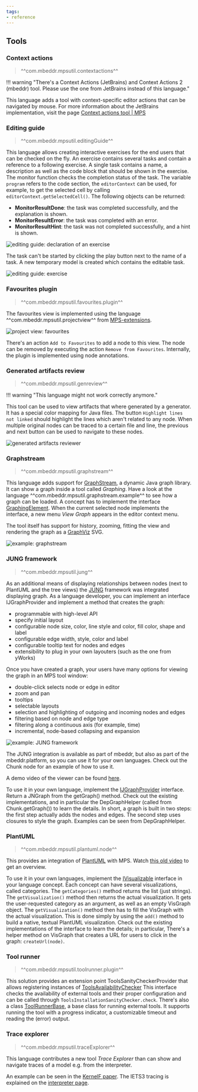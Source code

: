 ```yaml
---
tags:
- reference
---
```


## Tools

### Context actions

> ^^com.mbeddr.mpsutil.contextactions^^

!!! warning "There's a Context Actions (JetBrains) and Context Actions 2 (mbeddr) tool. Please use the one from JetBrains instead of this language."

This language adds a tool with context-specific editor actions that can be navigated by mouse. For more information about the
JetBrains implementation, visit the page [Context actions tool | MPS](https://www.jetbrains.com/help/mps/context-actions-tool.html)

### Editing guide

> ^^com.mbeddr.mpsutil.editingGuide^^

This language allows creating interactive exercises for the end users that can be checked on the fly. An exercise contains several tasks and contain a reference to a following exercise. A single task contains a name, a description as well as the code block that should be
shown in the exercise. The monitor function checks the completion status of the task. The variable `program` refers to the code section, the `editorContext` can be used, for example,
to get the selected cell by calling `editorContext.getSelectedCell()`. The following objects can be returned:

- **MonitorResultDone**: the task was completed successfully, and the explanation is shown.
- **MonitorResultError**: the task was completed with an error.
- **MonitorResultHint**: the task was not completed successfully, and a hint is shown.

![editing guide: declaration of an exercise](editingguide_definition.png)

The task can't be started by clicking the play button next to the name of a task. A new
temporary model is created which contains the editable task.

![editing guide: exercise](editingguide_exercise.png)


### Favourites plugin

> ^^com.mbeddr.mpsutil.favourites.plugin^^

The favourites view is implemented using the language ^^com.mbeddr.mpsutil.projectview^^ from [MPS-extensions](https://jetbrains.github.io/MPS-extensions/extensions/other/project-view/).

![project view: favourites](https://jetbrains.github.io/MPS-extensions/extensions/img/favourites.png)

There's an action `Add to Favourites` to add a node to this view. The node can be removed by executing the action
`Remove from Favourites`. Internally, the plugin is implemented using node annotations.

### Generated artifacts review

> ^^com.mbeddr.mpsutil.genreview^^

!!! warning "This language might not work correctly anymore."

This tool can be used to view artifacts that where generated by a generator. It has a special color mapping for Java files.
The button `Highlight lines not linked` should highlight the lines which aren't related to any node. When multiple
original nodes can be traced to a certain file and line, the previous and next button can be used to navigate to these nodes.

![generated artifacts reviewer](generated_artifacts_reviewer.png)

### Graphstream

> ^^com.mbeddr.mpsutil.graphstream^^

This language adds support for [GraphStream](https://graphstream-project.org/), a dynamic Java graph library. It can show a graph inside a tool called *Graphing*. Have a look at the language
^^com.mbeddr.mpsutil.graphstream.example^^ to see how a graph can be loaded. A concept has to
implement the interface [GraphingElement](http://127.0.0.1:63320/node?ref=r%3Ae5f563f0-3312-4f0d-a6fe-8d43c8a221d4%28com.mbeddr.mpsutil.graphstream.structure%29%2F5447190170711933193). When the current selected node implements the interface,
a new menu *View Graph* appears in the editor context menu.

The tool itself has support for history, zooming, fitting the view and rendering the graph as
a [GraphViz](https://graphviz.org/) SVG.

![example: graphstream](graphstream_example.png)

### JUNG framework

> ^^com.mbeddr.mpsutil.jung^^

As an additional means of displaying relationships between nodes (next to PlantUML and the tree views)
the [JUNG](http://jung.sourceforge.net/) framework was integrated displaying graph.
As a language developer, you can implement an interface IJGraphProvider and implement a method that creates the graph:

- programmable with high-level API
- specify initial layout
- configurable node size, color, line style and color, fill color, shape and label
- configurable edge width, style, color and label
- configurable tooltip text for nodes and edges
- extensibility to plug in your own layouters (such as the one from yWorks)

Once you have created a graph, your users have many options for viewing the graph in an MPS tool window:

- double-click selects node or edge in editor
- zoom and pan
- tooltips
- selectable layouts
- selection and highlighting of outgoing and incoming nodes and edges
- filtering based on node and edge type
- filtering along a continuous axis (for example, time)
- incremental, node-based collapsing and expansion

![example: JUNG framework](jung2.png)

The JUNG integration is available as part of mbeddr, but also as part of the mbeddr\.platform, so you can use it for your own languages. Check out the Chunk node for an example of how to use it.

A demo video of the viewer can be found [here](http://youtu.be/-v1X0GhsLJ4).

To use it in your own language, implement the [IJGraphProvider](http://127.0.0.1:63320/node?ref=d09a16fb-1d68-4a92-a5a4-20b4b2f86a62%2Fr%3A6e32694b-6dd1-4530-b48f-4e3bf97b2744%28com.mbeddr.mpsutil.jung%2Fcom.mbeddr.mpsutil.jung.structure%29%2F6388491840914066147) interface. Return a JNGraph from the getGraph() method. Check out the existing implementations, and in particular the DepGraphHelper (called from Chunk.getGraph()) to learn the details. In short, a graph is built in two steps: the first step actually adds the nodes and edges. The second step uses closures to style the graph. Examples can be seen from DepGraphHelper.

### PlantUML

> ^^com.mbeddr.mpsutil.plantuml.node^^

This provides an integration of [PlantUML](https://plantuml.com/) with MPS. Watch [this old video](https://www.youtube.com/watch?v=QjwXITp6fwg) to get an overview.

To use it in your own languages, implement the [IVisualizable](http://127.0.0.1:63320/node?ref=b4d28e19-7d2d-47e9-943e-3a41f97a0e52%2Fr%3A4903509f-5416-46ff-9a8b-44b5a178b568%28com.mbeddr.mpsutil.plantuml.node%2Fcom.mbeddr.mpsutil.plantuml.node.structure%29%2F3225038607917463880) interface in your language concept. Each concept can have several visualizations, called categories. The `getCategories()` method returns the list (just strings). The `getVisualization()` method then returns the actual visualization. It gets the user-requested category as an argument, as well as an empty VisGraph object. The `getVisualization()` method then has to fill the VisGraph with the actual visualization. This is done simply by using the `add()` method to build a native, textual PlantUML visualization. Check out the existing implementations of the interface to learn the details; in particular, There's a helper method on VisGraph that creates a URL for users to click in the graph: `createUrl(node)`.


### Tool runner

> ^^com.mbeddr.mpsutil.toolrunner.plugin^^

This solution provides an extension point ToolsSanityCheckerProvider that allows registering instances of [ToolsAvailabilityChecker](http://127.0.0.1:63320/node?ref=r%3Aeb55a79e-712e-453c-8ff8-d50d0340bc94%28com.mbeddr.mpsutil.toolrunner%29%2F8869103559931921994)
This interface checks the availability of external tools and their proper configuration and can be called through `ToolsInstallationSanityChecker.check`. There's also a class [ToolRunnerBase](http://127.0.0.1:63320/node?ref=r%3Aeb55a79e-712e-453c-8ff8-d50d0340bc94%28com.mbeddr.mpsutil.toolrunner%29%2F4775168500935975079), a base class for running external tools. It supports running the tool with a progress indicator, a customizable timeout and reading the (error) output.

### Trace explorer

> ^^com.mbeddr.mpsutil.traceExplorer^^

This language contributes a new tool *Trace Explorer* than can show and navigate traces of a model e.g. from the interpreter.

An example can be seen in the [KernelF paper](https://voelter.de/data/pub/kernelf-reference.pdf#page=14). The IETS3 tracing is explained on the [interpreter page](interpreter.md#tracing-in-kernelf).